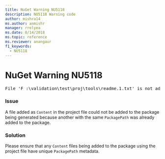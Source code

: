 ```yaml
---
title: NuGet Warning NU5118
description: NU5118 Warning code
author: mishra14
ms.author: anmishr
manager: rrelyea
ms.date: 8/14/2018
ms.topic: reference
ms.reviewer: anangaur
f1_keywords:
  - NU5118
---
```


# NuGet Warning NU5118
<pre>File 'F :\validation\test\proj\tools\readme.1.txt' is not added because the package already contains file 'tools\readme.txt'</pre>

### Issue

A file added as `Content` in the project file could not be added to the package being generated because another with the same `PackagePath` was already added to the package.


### Solution

Please ensure that any `Content` files being added to the package using the project file have unique `PackagePath` metadata.

